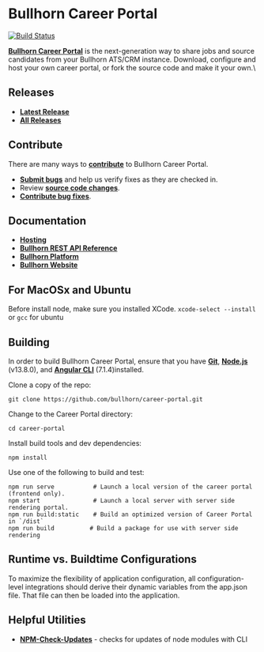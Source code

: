 # Bullhorn Career Portal

[![Build Status](https://travis-ci.org/bullhorn/career-portal.svg)](https://travis-ci.org/bullhorn/career-portal)

**[Bullhorn Career Portal](http://www.bullhorn.com)** is the next-generation way to share jobs and source candidates from your Bullhorn ATS/CRM instance. Download, configure and host your own career portal, or fork the source code and make it your own.\
## Releases

* **[Latest Release](https://github.com/bullhorn/career-portal/releases/latest)**
* **[All Releases](https://github.com/bullhorn/career-portal/releases)**

## Contribute

There are many ways to **[contribute](https://github.com/bullhorn/career-portal/blob/master/CONTRIBUTING.md)** to Bullhorn Career Portal.
* **[Submit bugs](https://github.com/bullhorn/career-portal/issues)** and help us verify fixes as they are checked in.
* Review **[source code changes](https://github.com/bullhorn/career-portal/pulls)**.
* **[Contribute bug fixes](https://github.com/bullhorn/career-portal/blob/master/CONTRIBUTING.md)**.

## Documentation

*  **[Hosting](https://github.com/bullhorn/career-portal/wiki)**
*  **[Bullhorn REST API Reference](http://bullhorn.github.io/rest-api-docs/)**
*  **[Bullhorn Platform](http://bullhorn.github.io/platform)**
*  **[Bullhorn Website](http://www.bullhorn.com)**


## For MacOSx and Ubuntu
Before install node, make sure you installed XCode.  `xcode-select --install` or `gcc` for ubuntu


## Building

In order to build Bullhorn Career Portal, ensure that you have **[Git](http://git-scm.com/downloads)**, **[Node.js](http://nodejs.org)** (v13.8.0), and **[Angular CLI](https://angular.io/guide/setup-local#step-1-install-the-angular-cli)** (7.1.4)installed.

Clone a copy of the repo:

```
git clone https://github.com/bullhorn/career-portal.git
```

Change to the Career Portal directory:

```
cd career-portal
```

Install build tools and dev dependencies:

```
npm install
```

Use one of the following to build and test:

```
npm run serve           # Launch a local version of the career portal (frontend only).
npm start               # Launch a local server with server side rendering portal.
npm run build:static    # Build an optimized version of Career Portal in `/dist`
npm run build          # Build a package for use with server side rendering
```



## Runtime vs. Buildtime Configurations

To maximize the flexibility of application configuration, all configuration-level integrations should derive their
dynamic variables from the app.json file. That file can then be loaded into the application.

## Helpful Utilities

* **[NPM-Check-Updates](https://github.com/tjunnone/npm-check-updates)** - checks for updates of node modules with CLI
